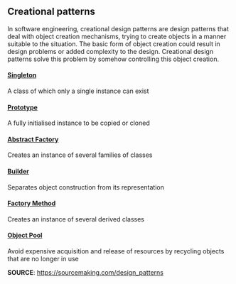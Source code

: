 ## Creational patterns
In software engineering, creational design patterns are design patterns that deal with object creation mechanisms, trying to create objects in a manner suitable to the situation. The basic form of object creation could result in design problems or added complexity to the design. Creational design patterns solve this problem by somehow controlling this object creation.

#### [Singleton](/src/creational/singleton)
A class of which only a single instance can exist

#### [Prototype](/src/creational/prototype)
A fully initialised instance to be copied or cloned

#### [Abstract Factory](https://sourcemaking.com/design_patterns/abstract_factory)
Creates an instance of several families of classes

#### [Builder](/src/creational/builder)
Separates object construction from its representation

#### [Factory Method](/src/creational/factory)
Creates an instance of several derived classes

#### [Object Pool](https://sourcemaking.com/design_patterns/object_pool)
Avoid expensive acquisition and release of resources by recycling objects that are no longer in use

**SOURCE**: https://sourcemaking.com/design_patterns
